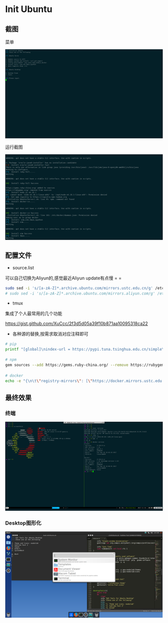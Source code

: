 Init Ubuntu
===

## 截图

菜单

![menu](images/menu.png)

运行截图

![run](images/run.png)

## 配置文件

- source.list

可以自己切换为Aliyun的,感觉最近Aliyun update有点慢 = =

```sh
sudo sed -i 's/[a-zA-Z]*.archive.ubuntu.com/mirrors.ustc.edu.cn/g' /etc/apt/sources.list
# sudo sed -i 's/[a-zA-Z]*.archive.ubuntu.com/mirrors.aliyun.com/g' /etc/apt/sources.list
```

- tmux

集成了个人最常用的几个功能   

https://gist.github.com/XuCcc/2f3d5d05a39f10b871aa10095318ca22

- 各种源的替换,按需求取消对应注释即可

```sh
# pip
printf "[global]\nindex-url = https://pypi.tuna.tsinghua.edu.cn/simple\n" >> .pip/pip.conf

# npm
gem sources --add https://gems.ruby-china.org/ --remove https://rubygems.org

# docker
echo -e "{\n\t\"registry-mirrors\": [\"https://docker.mirrors.ustc.edu.cn\"]\n}\n" >> /etc/docker/daemon.json
```

## 最终效果

### 终端

![term](images/term.png)

### Desktop图形化

![desktop](images/desktop.png) 

